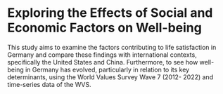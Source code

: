 # Exploring the Effects of Social and Economic Factors on Well-being
This study aims to examine the factors contributing to life satisfaction in Germany and compare these findings with international contexts, specifically the United States and China.
Furthermore, to see how well-being in Germany has evolved, particularly in relation to its key determinants, using the World Values Survey Wave 7 (2012- 2022) and time-series data of the WVS.
